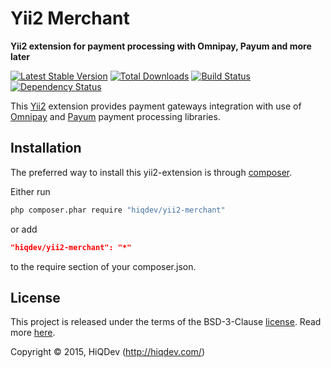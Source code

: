 Yii2 Merchant
=============

**Yii2 extension for payment processing with Omnipay, Payum and more later**

[![Latest Stable Version](https://poser.pugx.org/hiqdev/yii2-merchant/v/stable)](https://packagist.org/packages/hiqdev/yii2-merchant)
[![Total Downloads](https://poser.pugx.org/hiqdev/yii2-merchant/downloads)](https://packagist.org/packages/hiqdev/yii2-merchant)
[![Build Status](https://img.shields.io/travis/hiqdev/yii2-merchant.svg)](https://travis-ci.org/hiqdev/yii2-merchant)
[![Dependency Status](https://www.versioneye.com/php/hiqdev:yii2-merchant/dev-master/badge.svg)](https://www.versioneye.com/php/hiqdev:yii2-merchant/dev-master)

This [Yii2](http://yiiframework.com/) extension provides payment gateways integration with use of
[Omnipay](http://omnipay.thephpleague.com/) and [Payum](http://payum.org/) payment processing libraries.

## Installation

The preferred way to install this yii2-extension is through [composer](http://getcomposer.org/download/).

Either run

```sh
php composer.phar require "hiqdev/yii2-merchant"
```

or add

```json
"hiqdev/yii2-merchant": "*"
```

to the require section of your composer.json.

## License

This project is released under the terms of the BSD-3-Clause [license](LICENSE).
Read more [here](http://choosealicense.com/licenses/bsd-3-clause).

Copyright © 2015, HiQDev (http://hiqdev.com/)
